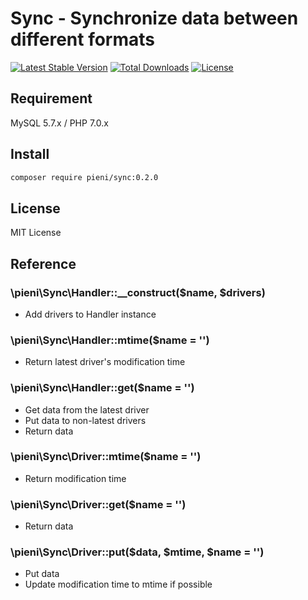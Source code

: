 # Sync - Synchronize data between different formats
[![Latest Stable Version](https://poser.pugx.org/pieni/sync/version)](https://packagist.org/packages/pieni/sync)
[![Total Downloads](https://poser.pugx.org/pieni/sync/downloads)](https://packagist.org/packages/pieni/sync)
[![License](https://poser.pugx.org/pieni/sync/license)](https://packagist.org/packages/pieni/sync)

## Requirement
MySQL 5.7.x / PHP 7.0.x

## Install
```bash
composer require pieni/sync:0.2.0
```

## License
MIT License

## Reference
### \pieni\Sync\Handler::__construct($name, $drivers)
- Add drivers to Handler instance

### \pieni\Sync\Handler::mtime($name = '')
- Return latest driver's modification time

### \pieni\Sync\Handler::get($name = '')
- Get data from the latest driver
- Put data to non-latest drivers
- Return data

### \pieni\Sync\Driver::mtime($name = '')
- Return modification time

### \pieni\Sync\Driver::get($name = '')
- Return data

### \pieni\Sync\Driver::put($data, $mtime, $name = '')
- Put data
- Update modification time to mtime if possible
